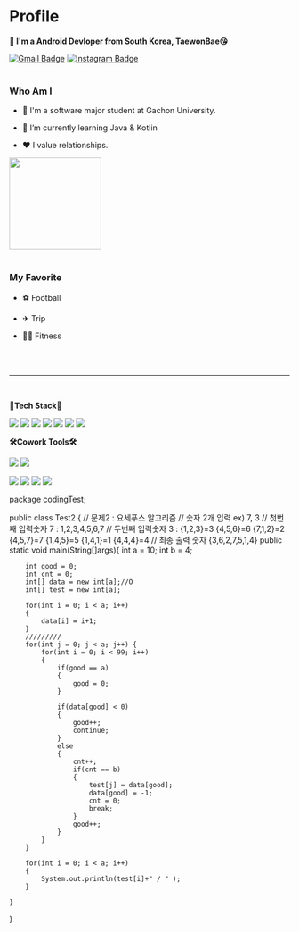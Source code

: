# Profile
**👋 I'm a Android Devloper from South Korea, TaewonBae😘**


[![Gmail Badge](https://img.shields.io/badge/olegunnarsolskjaer1283@gmail.com-D14836?style=flat&logo=Gmail&logoColor=white)](mailto:olegunnarsolskjaer1283@gmail.com)
[![Instagram Badge](https://img.shields.io/badge/tae1ne-E4405F?style=flat&logo=Instagram&logoColor=white)](https://www.instagram.com/tae1ne/?hl=ko)
<br>
<br>
<!--
<img align='right' src="http://mazassumnida.wtf/api/v2/generate_badge?boj=tae1ne">
-->
### Who Am I


* 🔭 I'm a software major student at Gachon University.

* 🌱 I’m currently learning Java & Kotlin

* ❤ I value relationships.
<img src="https://github-readme-stats.vercel.app/api?username=TaewonBae&show_icons=true&theme=radical" height="165">

<br>
<br>



### My Favorite

* ⚽ Football

* ✈ Trip

* 💪🏻 Fitness

<br>
<br>

----------------------
<br>

**💪Tech Stack💪**

<img src="https://img.shields.io/badge/Android-3DDC84?style=flat-square&logo=Android&logoColor=white" /> <img src="https://img.shields.io/badge/Python-3776AB?style=flat-square&logo=Python&logoColor=white"/> 
<img src="https://img.shields.io/badge/OpenCV-5C3EE8?style=flat-square&logo=OpenCV&logoColor=white" /> <img src="https://img.shields.io/badge/Numpy-013243?style=flat-square&logo=Numpy&logoColor=white" /> <img src="https://img.shields.io/badge/pandas-150458?style=flat-square&logo=pandas&logoColor=white" />
<img src="https://img.shields.io/badge/Swift-F05138?style=flat-square&logo=swift&logoColor=white" /> <img src="https://img.shields.io/badge/iOS-353E58?style=flat-square&logo=apple&logoColor=white" /> 
<br>

**🛠Cowork Tools🛠**

<img src="https://img.shields.io/badge/Visual Studio Code-007ACC?style=flat-square&logo=Visual Studio Code&logoColor=white" /> <img src="https://img.shields.io/badge/Atom-66595C?style=flat-square&logo=Atom&logoColor=white" />

<img src="https://img.shields.io/badge/Github-181717?style=flat-square&logo=Github&logoColor=white" /> <img src="https://img.shields.io/badge/Android Studio-3DDC84?style=flat-square&logo=Android Studio&logoColor=white" /> <img src="https://img.shields.io/badge/PyCharm-000000?style=flat-square&logo=PyCharm&logoColor=white" /> <img src="https://img.shields.io/badge/Xcode-147EFB?style=flat-square&logo=xcode&logoColor=white" />
 

<!--
**TaewonBae/TaewonBae** is a ✨ _special_ ✨ repository because its `README.md` (this file) appears on your GitHub profile.

Here are some ideas to get you started:

- 🔭 I’m currently working on Android UI/UX Screen
- 🌱 I’m currently learning Java & Kotlin
- 👯 I’m looking to collaborate on ...
- 🤔 I’m looking for help with ...
- 💬 Ask me about ...
- 📫 How to reach me: ...
- 😄 Pronouns: ...
- ⚡ Fun fact: ...

<img align='right' src="https://github-readme-stats.vercel.app/api/top-langs/?username=TaewonBae&layout=compact" height="165">
-->

package codingTest;

public class Test2 {
	// 문제2 : 요세푸스 알고리즘
	// 숫자 2개 입력 ex) 7, 3
	// 첫번째 입력숫자 7 : 1,2,3,4,5,6,7
	// 두번째 입력숫자 3 : {1,2,3}=3 {4,5,6}=6 {7,1,2}=2 {4,5,7}=7 {1,4,5}=5 {1,4,1}=1 {4,4,4}=4
	// 최종 출력 숫자 {3,6,2,7,5,1,4}
	public static void main(String[]args){
		int a = 10;
		int b = 4;
		
		int good = 0; 
		int cnt = 0; 
		int[] data = new int[a];//O
		int[] test = new int[a];
		
		for(int i = 0; i < a; i++)
		{
			data[i] = i+1;
		}
		/////////
		for(int j = 0; j < a; j++) {
			for(int i = 0; i < 99; i++)
			{
				if(good == a)
				{
					good = 0;
				}
				
				if(data[good] < 0)
				{
					good++;
					continue;
				}
				else
				{
					cnt++;
					if(cnt == b)
					{
						test[j] = data[good];
						data[good] = -1;
						cnt = 0;
						break;
					}
					good++;
				}
			}
		}
		
		for(int i = 0; i < a; i++)
		{
			System.out.println(test[i]+" / " );
		}
		
	}
}

